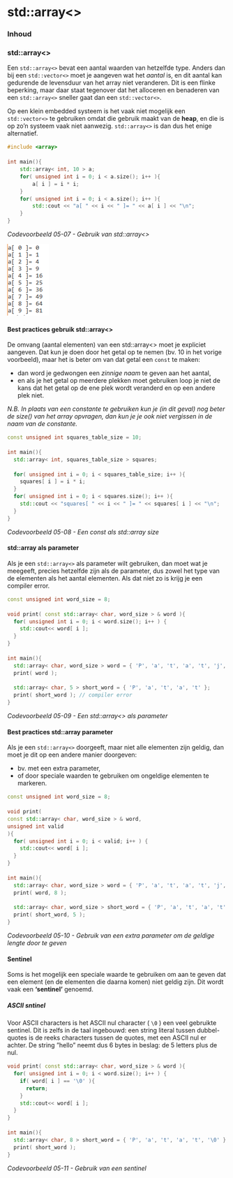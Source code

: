 # std::array<> [](title-id)

### Inhoud[](toc-id)

### std::array<>
Een `std::array<>` bevat een aantal waarden van hetzelfde type. Anders dan bij een `std::vector<>` moet je aangeven wat het *aantal* is, en dit aantal kan gedurende de levensduur van het array niet veranderen. Dit is een flinke beperking, maar daar staat tegenover dat het alloceren en benaderen van een `std::array<>` sneller gaat dan een `std::vector<>`. 

Op een klein embedded systeem is het vaak niet mogelijk een `std::vector<>` te gebruiken omdat die gebruik maakt van de **heap**, en die is op zo’n systeem vaak niet aanwezig. `std::array<>` is dan dus het enige alternatief.

```c++
#include <array>

int main(){
    std::array< int, 10 > a;
    for( unsigned int i = 0; i < a.size(); i++ ){
        a[ i ] = i * i;
    }
    for( unsigned int i = 0; i < a.size(); i++ ){
        std::cout << "a[ " << i << " ]= " << a[ i ] << "\n";
    }
}
```
*Codevoorbeeld 05-07 - Gebruik van std::array<>*

![Uitkomst van codevoorbeeld 05-07](stdarray.png)

#### Best practices gebruik std::array<>
De omvang (aantal elementen) van een std::array<> moet je expliciet aangeven. Dat kun je doen door het getal op te nemen (bv. 10 in het vorige voorbeeld), maar het is beter om van dat getal een `const` te maken: 
- dan word je gedwongen een *zinnige naam* te geven aan het aantal, 
- en als je het getal op meerdere plekken moet gebruiken loop je niet de kans dat het getal op de ene plek wordt veranderd en op een andere plek niet.

*N.B. In plaats van een constante te gebruiken kun je (in dit geval) nog beter de size() van het array opvragen, dan kun je je ook niet vergissen in de naam van de constante.*

```c++
const unsigned int squares_table_size = 10;

int main(){
  std::array< int, squares_table_size > squares;

  for( unsigned int i = 0; i < squares_table_size; i++ ){
    squares[ i ] = i * i;
  }
  for( unsigned int i = 0; i < squares.size(); i++ ){
    std::cout << "squares[ " << i << " ]= " << squares[ i ] << "\n";
  }
}
```
*Codevoorbeeld 05-08 - Een const als std::array size*

#### std::array als parameter
Als je een `std::array<>` als parameter wilt gebruiken, dan moet wat je meegeeft, precies hetzelfde zijn als de parameter, dus zowel het type van de elementen als het aantal elementen. Als dat niet zo is krijg je een compiler error.

```c++
const unsigned int word_size = 8;

void print( const std::array< char, word_size > & word ){
  for( unsigned int i = 0; i < word.size(); i++ ) {
    std::cout<< word[ i ];
  }
}

int main(){
  std::array< char, word_size > word = { 'P', 'a', 't', 'a', 't', 'j', 'e', '!' };
  print( word );

  std::array< char, 5 > short_word = { 'P', 'a', 't', 'a', 't' };
  print( short_word ); // compiler error
}
```
*Codevoorbeeld 05-09 - Een std::array<> als parameter*

#### Best practices std::array parameter
Als je een `std::array<>` doorgeeft, maar niet alle elementen zijn geldig, dan moet je dit op een andere manier doorgeven:
- bv. met een extra parameter, 
- of door speciale waarden te gebruiken om ongeldige elementen te markeren.

```c++
const unsigned int word_size = 8;

void print(
const std::array< char, word_size > & word,
unsigned int valid
){
  for( unsigned int i = 0; i < valid; i++ ) {
    std::cout<< word[ i ];
  }
}

int main(){
  std::array< char, word_size > word = { 'P', 'a', 't', 'a', 't', 'j', 'e', '!' };
  print( word, 8 );

  std::array< char, word_size > short_word = { 'P', 'a', 't', 'a', 't' };
  print( short_word, 5 );
}
```
*Codevoorbeeld 05-10 - Gebruik van een extra parameter om de geldige lengte door te geven*

#### Sentinel
Soms is het mogelijk een speciale waarde te gebruiken om aan te geven dat een element (en de elementen die daarna komen) niet geldig zijn. Dit wordt vaak een **‘sentinel’** genoemd. 

##### ASCII sntinel
Voor ASCII characters is het ASCII nul character ( `\0` ) een veel gebruikte sentinel. Dit is zelfs in de taal ingebouwd: een string literal tussen dubbel-quotes is de reeks characters tussen de quotes, met een ASCII nul er achter. De string ”hello” neemt dus 6 bytes in beslag: de 5 letters plus de nul.

```c++
void print( const std::array< char, word_size > & word ){
  for( unsigned int i = 0; i < word.size(); i++ ) {
    if( word[ i ] == '\0' ){
      return;
    }
    std::cout<< word[ i ];
  }
}

int main(){
  std::array< char, 8 > short_word = { 'P', 'a', 't', 'a', 't', '\0' };
  print( short_word );
}
```
*Codevoorbeeld 05-11 - Gebruik van een sentinel*